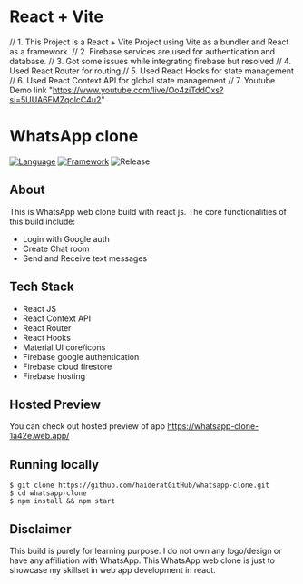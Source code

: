 # React + Vite

// 1. This Project is a React + Vite Project using Vite as a bundler and React as a framework.
// 2. Firebase services are used for authentication and database.
// 3. Got some issues while integrating firebase but resolved
// 4. Used React Router for routing
// 5. Used React Hooks for state management
// 6. Used React Context API for global state management
// 7. Youtube Demo link "https://www.youtube.com/live/Oo4ziTddOxs?si=5UUA6FMZqolcC4u2"

# WhatsApp clone

[![Language](https://img.shields.io/badge/Language-Javascript-blue.svg?style=flat)](https://www.javascript.com/)
[![Framework](https://img.shields.io/badge/Framework-Reactjs-brightgreen.svg?style=flat)](https://reactjs.org/)
![Release](https://img.shields.io/badge/release-v1.0-orange.svg?style=flat)

## About

This is WhatsApp web clone build with react js. The core functionalities of this build include:

- Login with Google auth
- Create Chat room
- Send and Receive text messages

## Tech Stack

- React JS
- React Context API
- React Router
- React Hooks
- Material UI core/icons
- Firebase google authentication
- Firebase cloud firestore
- Firebase hosting

## Hosted Preview

You can check out hosted preview of app https://whatsapp-clone-1a42e.web.app/

## Running locally

`$ git clone https://github.com/haideratGitHub/whatsapp-clone.git` <br/>
`$ cd whatsapp-clone` <br/>
`$ npm install && npm start` <br/>

## Disclaimer

This build is purely for learning purpose. I do not own any logo/design or have any affiliation with WhatsApp. This WhatsApp web clone is just to showcase my skillset in web app development in react.

